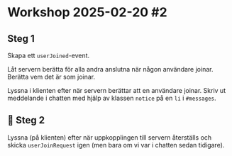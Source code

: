 # Workshop 2025-02-20 #2

## Steg 1

Skapa ett `userJoined`-event.

Låt servern berätta för alla andra anslutna när någon användare joinar.
Berätta vem det är som joinar.

Lyssna i klienten efter när servern berättar att en användare joinar. Skriv ut meddelande
i chatten med hjälp av klassen `notice` på en `li` i `#messages`.

## 🌟 Steg 2

Lyssna (på klienten) efter när uppkopplingen till servern återställs och skicka
`userJoinRequest` igen (men bara om vi var i chatten sedan tidigare).
